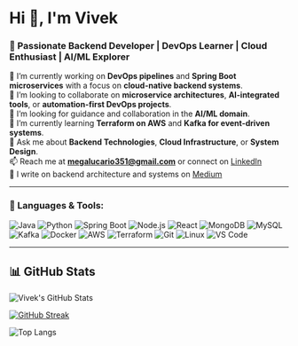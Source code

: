 # Hi 👋, I'm Vivek
### 🚀 Passionate Backend Developer | DevOps Learner | Cloud Enthusiast | AI/ML Explorer  

🔭 I’m currently working on **DevOps pipelines** and **Spring Boot microservices** with a focus on **cloud-native backend systems**.  
👯 I’m looking to collaborate on **microservice architectures**, **AI-integrated tools**, or **automation-first DevOps projects**.  
🤝 I’m looking for guidance and collaboration in the **AI/ML domain**.  
🌱 I’m currently learning **Terraform on AWS** and **Kafka for event-driven systems**.  
💬 Ask me about **Backend Technologies**, **Cloud Infrastructure**, or **System Design**.  
📫 Reach me at **megalucario351@gmail.com** or connect on [LinkedIn](https://www.linkedin.com/in/vivek-tiwari-1a9851264/)  
📝 I write on backend architecture and systems on [Medium](https://medium.com/@megalucario351)  

---

### 🧠 Languages & Tools:
![Java](https://img.shields.io/badge/Java-%23ED8B00.svg?style=for-the-badge&logo=java&logoColor=white)
![Python](https://img.shields.io/badge/Python-%233776AB.svg?style=for-the-badge&logo=python&logoColor=white)
![Spring Boot](https://img.shields.io/badge/Spring%20Boot-%236DB33F.svg?style=for-the-badge&logo=spring-boot&logoColor=white)
![Node.js](https://img.shields.io/badge/Node.js-%23339933.svg?style=for-the-badge&logo=nodedotjs&logoColor=white)
![React](https://img.shields.io/badge/React-%2361DAFB.svg?style=for-the-badge&logo=react&logoColor=black)
![MongoDB](https://img.shields.io/badge/MongoDB-%2347A248.svg?style=for-the-badge&logo=mongodb&logoColor=white)
![MySQL](https://img.shields.io/badge/MySQL-%2300f.svg?style=for-the-badge&logo=mysql&logoColor=white)
![Kafka](https://img.shields.io/badge/Apache%20Kafka-231F20?style=for-the-badge&logo=apachekafka&logoColor=white)
![Docker](https://img.shields.io/badge/Docker-%230db7ed.svg?style=for-the-badge&logo=docker&logoColor=white)
![AWS](https://img.shields.io/badge/AWS-%23FF9900.svg?style=for-the-badge&logo=amazonaws&logoColor=white)
![Terraform](https://img.shields.io/badge/Terraform-%235835CC.svg?style=for-the-badge&logo=terraform&logoColor=white)
![Git](https://img.shields.io/badge/Git-%23F05033.svg?style=for-the-badge&logo=git&logoColor=white)
![Linux](https://img.shields.io/badge/Linux-%23FCC624.svg?style=for-the-badge&logo=linux&logoColor=black)
![VS Code](https://img.shields.io/badge/VS%20Code-%23007ACC.svg?style=for-the-badge&logo=visual-studio-code&logoColor=white)

---
## 📊 GitHub Stats
![Vivek's GitHub Stats](https://github-readme-stats.vercel.app/api?username=ikachu-7&show_icons=true&theme=radical)

[![GitHub Streak](https://streak-stats.demolab.com/?user=ikachu-7&theme=radical)](https://git.io/streak-stats)

![Top Langs](https://github-readme-stats.vercel.app/api/top-langs/?username=ikachu-7&layout=compact&theme=radical)

